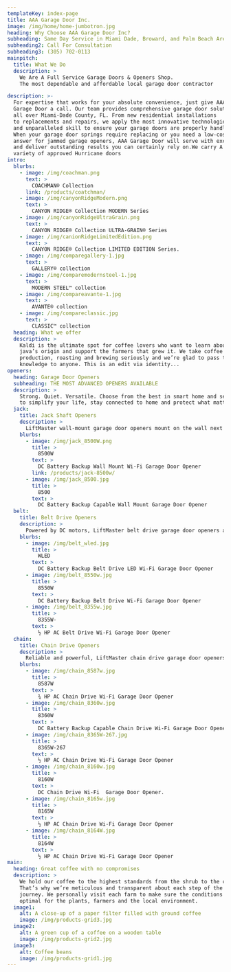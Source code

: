 ```yaml
---
templateKey: index-page
title: AAA Garage Door Inc.
image: /img/home/home-jumbotron.jpg
heading: Why Choose AAA Garage Door Inc?
subheading: Same Day Service in Miami Dade, Broward, and Palm Beach Area
subheading2: Call For Consultation
subheading3: (305) 702-0113
mainpitch:
  title: What We Do
  description: >
    We Are A Full Service Garage Doors & Openers Shop.
    The most dependable and affordable local garage door contractor

description: >-
  For expertise that works for your absolute convenience, just give AAA 
  Garage Door a call. Our team provides comprehensive garage door solutions 
  all over Miami-Dade County, FL. From new residential installations 
  to replacements and repairs, we apply the most innovative technologies 
  and unparalleled skill to ensure your garage doors are properly handled. 
  When your garage door springs require replacing or you need a low-cost 
  answer for jammed garage openers, AAA Garage Door will serve with excellence 
  and deliver outstanding results you can certainly rely on.We carry A huge 
  variety of approved Hurricane doors
intro:
  blurbs:
    - image: /img/coachman.png
      text: >
        COACHMAN® Collection
      link: /products/coatchman/
    - image: /img/canyonRidgeModern.png
      text: >
        CANYON RIDGE® Collection MODERN Series
    - image: /img/canyonRidgeUltraGrain.png
      text: >
        CANYON RIDGE® Collection ULTRA-GRAIN® Series
    - image: /img/canionRidgeLimitedEdition.png
      text: >
        CANYON RIDGE® Collection LIMITED EDITION Series.
    - image: /img/comparegallery-1.jpg
      text: >
        GALLERY® collection
    - image: /img/comparemodernsteel-1.jpg
      text: >
        MODERN STEEL™ collection
    - image: /img/compareavante-1.jpg
      text: >
        AVANTE® collection
    - image: /img/compareclassic.jpg
      text: >
        CLASSIC™ collection
  heading: What we offer
  description: >
    Kaldi is the ultimate spot for coffee lovers who want to learn about their
    java’s origin and support the farmers that grew it. We take coffee
    production, roasting and brewing seriously and we’re glad to pass that
    knowledge to anyone. This is an edit via identity...
openers:
  heading: Garage Door Openers
  subheading: THE MOST ADVANCED OPENERS AVAILABLE
  description: >
    Strong. Quiet. Versatile. Choose from the best in smart home and security features
    to simplify your life, stay connected to home and protect what matters most,Installed and Backed Up By AAA Garage Door Inc.
  jack:
    title: Jack Shaft Openers
    description: >
      LiftMaster wall-mount garage door openers mount on the wall next to the garage door, freeing up the space overhead and opening up the possibilities to maximize your garage space.
    blurbs:
      - image: /img/jack_8500W.png
        title: >
          8500W
        text: >
          DC Battery Backup Wall Mount Wi-Fi Garage Door Opener
        link: /products/jack-8500w/
      - image: /img/jack_8500.jpg
        title: >
          8500
        text: >
          DC Battery Backup Capable Wall Mount Garage Door Opener
  belt:
    title: Belt Drive Openers
    description: >
      Powered by DC motors, LiftMaster belt drive garage door openers are ultra-strong and virtually silent, making them ideal for homes with attached garages.
    blurbs:
      - image: /img/belt_wled.jpg
        title: >
          WLED
        text: >
          DC Battery Backup Belt Drive LED Wi-Fi Garage Door Opener
      - image: /img/belt_8550w.jpg
        title: >
          8550W
        text: >
          DC Battery Backup Belt Drive Wi-Fi Garage Door Opener
      - image: /img/belt_8355w.jpg
        title: >
          8355W-
        text: >
          ½ HP AC Belt Drive Wi-Fi Garage Door Opener
  chain:
    title: Chain Drive Openers
    description: >
      Reliable and powerful, LiftMaster chain drive garage door openers are built to handle heavy and frequently used doors with ease, day in and day out.
    blurbs:
      - image: /img/chain_8587w.jpg
        title: >
          8587W
        text: >
          ¾ HP AC Chain Drive Wi-Fi Garage Door Opener
      - image: /img/chain_8360w.jpg
        title: >
          8360W
        text: >
          DC Battery Backup Capable Chain Drive Wi-Fi Garage Door Opener
      - image: /img/chain_8365W-267.jpg
        title: >
          8365W-267
        text: >
          ½ HP AC Chain Drive Wi-Fi Garage Door Opener
      - image: /img/chain_8160w.jpg
        title: >
          8160W
        text: >
          DC Chain Drive Wi-Fi  Garage Door Opener.
      - image: /img/chain_8165w.jpg
        title: >
          8165W
        text: >
          ½ HP AC Chain Drive Wi-Fi Garage Door Opener
      - image: /img/chain_8164W.jpg
        title: >
          8164W
        text: >
          ½ HP AC Chain Drive Wi-Fi Garage Door Opener
main:
  heading: Great coffee with no compromises
  description: >
    We hold our coffee to the highest standards from the shrub to the cup.
    That’s why we’re meticulous and transparent about each step of the coffee’s
    journey. We personally visit each farm to make sure the conditions are
    optimal for the plants, farmers and the local environment.
  image1:
    alt: A close-up of a paper filter filled with ground coffee
    image: /img/products-grid3.jpg
  image2:
    alt: A green cup of a coffee on a wooden table
    image: /img/products-grid2.jpg
  image3:
    alt: Coffee beans
    image: /img/products-grid1.jpg
---
```

